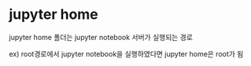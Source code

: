 
# jupyter home
jupyter home 폴더는 jupyter notebook 서버가 실행되는 경로

ex) root경로에서 jupyter notebook을 실행하였다면 jupyter home은 root가 됨 
